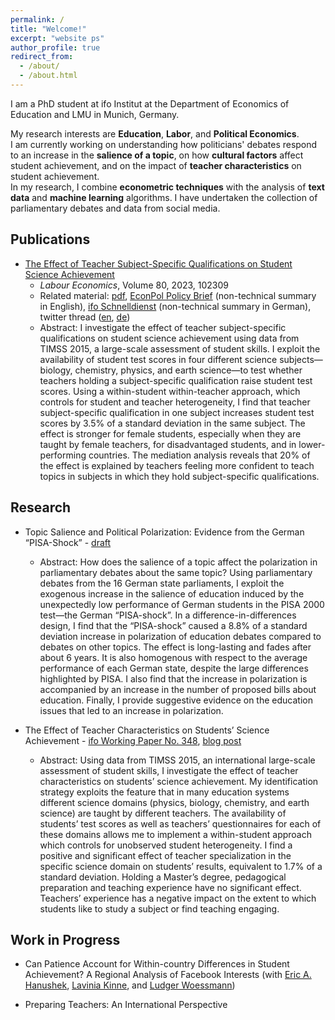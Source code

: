 ```yaml
---
permalink: /
title: "Welcome!"
excerpt: "website ps"
author_profile: true
redirect_from: 
  - /about/
  - /about.html
---
```


I am a PhD student at ifo Institut at the Department of Economics of Education and LMU in Munich, Germany.

My research interests are **Education**, **Labor**, and **Political Economics**.\
I am currently working on understanding how politicians' debates respond to an increase in the **salience of a topic**, on how **cultural factors** affect student achievement, and on the impact of **teacher characteristics** on student achievement.\
In my research, I combine **econometric techniques** with the analysis of **text data** and **machine learning** algorithms. I have undertaken the collection of parliamentary debates and data from social media.

Publications
------
* [The Effect of Teacher Subject-Specific Qualifications on Student Science Achievement](https://www.sciencedirect.com/science/article/abs/pii/S0927537122001993?via%3Dihub)
	* *Labour Economics*, Volume 80, 2023, 102309
	* Related material: [pdf](https://psancassani.github.io/files/final_verison_science_teachers.pdf), [EconPol Policy Brief](https://www.econpol.eu/publications/policy_brief_51) (non-technical summary in English), [ifo Schnelldienst](https://www.ifo.de/publikationen/2023/aufsatz-zeitschrift/fachspezifische-lehrkraftqualifikationen) (non-technical summary in German), twitter thread ([en](https://twitter.com/ifo_Education/status/1658788239954653184), [de](https://twitter.com/ifo_Bildung/status/1658757087860498434))
	* Abstract: I investigate the effect of teacher subject-specific qualifications on student science achievement using data from TIMSS 2015, a large-scale assessment of student skills. I exploit the availability of student test scores in four different science subjects—biology, chemistry, physics, and earth science—to test whether teachers holding a subject-specific qualification raise student test scores. Using a within-student within-teacher approach, which controls for student and teacher heterogeneity, I find that teacher subject-specific qualification in one subject increases student test scores by 3.5% of a standard deviation in the same subject. The effect is stronger for female students, especially when they are taught by female teachers, for disadvantaged students, and in lower-performing countries. The mediation analysis reveals that 20% of the effect is explained by teachers feeling more confident to teach topics in subjects in which they hold subject-specific qualifications.

Research
------
* Topic Salience and Political Polarization: Evidence from the German “PISA-Shock” - [draft](https://psancassani.github.io/files/draft_topic_salience.pdf)
	* Abstract: How does the salience of a topic affect the polarization in parliamentary debates about the same topic? Using parliamentary debates from the 16 German state parliaments, I exploit the exogenous increase in the salience of education induced by the unexpectedly low performance of German students in the PISA 2000 test—the German “PISA-shock”. In a difference-in-differences design, I find that the “PISA-shock” caused a 8.8% of a standard deviation increase in polarization of education debates compared to debates on other topics. The effect is long-lasting and fades after about 6 years. It is also homogenous with respect to the average performance of each German state, despite the large differences highlighted by PISA. I also find that the increase in polarization is accompanied by an increase in the number of proposed bills about education. Finally, I provide suggestive evidence on the education issues that led to an increase in polarization.

* The Effect of Teacher Characteristics on Students’ Science Achievement - [ifo Working Paper No. 348](https://www.ifo.de/DocDL/wp-2021-348-sancassani-science-teachers.pdf), [blog post](https://international-education.blog/en/the-more-experienced-the-moreboring/?cn-reloaded=1)
	* Abstract: Using data from TIMSS 2015, an international large-scale assessment of student skills, I investigate the effect of teacher characteristics on students’ science achievement. My identification strategy exploits the feature that in many education systems different science domains (physics, biology, chemistry, and earth science) are taught by different teachers. The availability of students’ test scores as well as teachers’ questionnaires for each of these domains allows me to implement a within-student approach which controls for unobserved student heterogeneity. I find a positive and significant effect of teacher specialization in the specific science domain on students’ results, equivalent to 1.7% of a standard deviation. Holding a Master’s degree, pedagogical preparation and teaching experience have no significant effect. Teachers’ experience has a negative impact on the extent to which students like to study a subject or find teaching engaging. 


Work in Progress
------

* Can Patience Account for Within-country Differences in Student Achievement? A Regional Analysis of Facebook Interests (with [Eric A. Hanushek](http://hanushek.stanford.edu/), [Lavinia Kinne](https://sites.google.com/view/laviniakinne/startseite), and [Ludger Woessmann](https://sites.google.com/view/woessmann-e))

* Preparing Teachers: An International Perspective